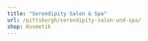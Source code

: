 ```yaml
---
title: "Serendipity Salon & Spa"
url: /pittsburgh/serendipity-salon-und-spa/
shop: Kosmetik
---
```

